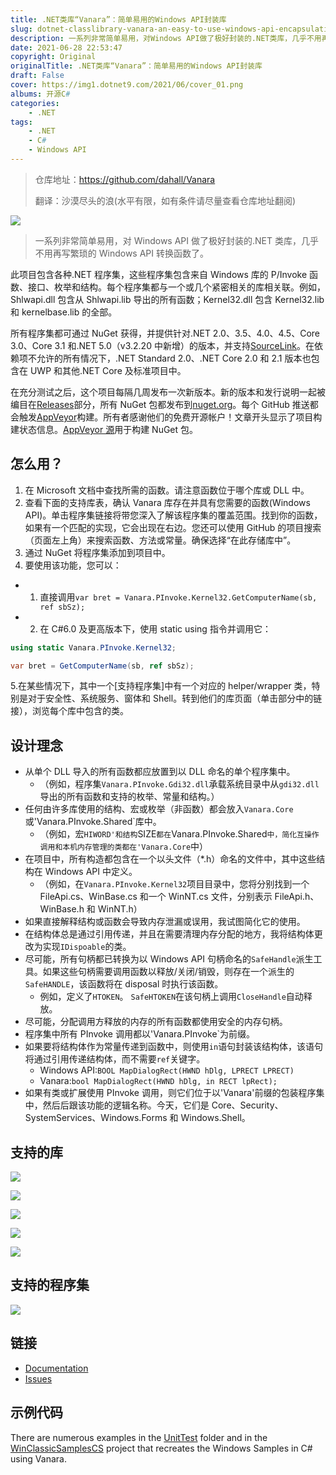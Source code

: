 ```yaml
---
title: .NET类库“Vanara”：简单易用的Windows API封装库
slug: dotnet-classlibrary-vanara-an-easy-to-use-windows-api-encapsulation-library
description: 一系列非常简单易用，对Windows API做了极好封装的.NET类库，几乎不用再写繁琐的Windows API转换函数了。
date: 2021-06-28 22:53:47
copyright: Original
originalTitle: .NET类库“Vanara”：简单易用的Windows API封装库
draft: False
cover: https://img1.dotnet9.com/2021/06/cover_01.png
albums: 开源C#
categories: 
    - .NET
tags: 
    - .NET
    - C#
    - Windows API
---
```


> 仓库地址：https://github.com/dahall/Vanara
>
> 翻译：沙漠尽头的浪(水平有限，如有条件请尽量查看仓库地址翻阅)

![](https://img1.dotnet9.com/2021/06/0101.png)

> 一系列非常简单易用，对 Windows API 做了极好封装的.NET 类库，几乎不用再写繁琐的 Windows API 转换函数了。

此项目包含各种.NET 程序集，这些程序集包含来自 Windows 库的 P/Invoke 函数、接口、枚举和结构。每个程序集都与一个或几个紧密相关的库相关联。例如，Shlwapi.dll 包含从 Shlwapi.lib 导出的所有函数；Kernel32.dll 包含 Kernel32.lib 和 kernelbase.lib 的全部。

所有程序集都可通过 NuGet 获得，并提供针对.NET 2.0、3.5、4.0、4.5、Core 3.0、Core 3.1 和.NET 5.0（v3.2.20 中新增）的版本，并支持[SourceLink](https://docs.microsoft.com/en-us/dotnet/standard/library-guidance/sourcelink)。在依赖项不允许的所有情况下，.NET Standard 2.0、.NET Core 2.0 和 2.1 版本也包含在 UWP 和其他.NET Core 及标准项目中。

在充分测试之后，这个项目每隔几周发布一次新版本。新的版本和发行说明一起被编目在[Releases](https://github.com/dahall/Vanara/releases)部分，所有 NuGet 包都发布到[nuget.org](https://www.nuget.org/packages?q=dahall+Vanara)。每个 GitHub 推送都会触发[AppVeyor](https://ci.appveyor.com/project/dahall/vanara)构建。所有者感谢他们的免费开源帐户！文章开头显示了项目构建状态信息。[AppVeyor 源](https://ci.appveyor.com/nuget/vanara-prerelease)用于构建 NuGet 包。

## 怎么用？

1. 在 Microsoft 文档中查找所需的函数。请注意函数位于哪个库或 DLL 中。
2. 查看下面的支持库表，确认 Vanara 库存在并具有您需要的函数(Windows API)。单击程序集链接将带您深入了解该程序集的覆盖范围。找到你的函数，如果有一个匹配的实现，它会出现在右边。您还可以使用 GitHub 的项目搜索（页面左上角）来搜索函数、方法或常量。确保选择“在此存储库中”。
3. 通过 NuGet 将程序集添加到项目中。
4. 要使用该功能，您可以：

- 1. 直接调用`var bret = Vanara.PInvoke.Kernel32.GetComputerName(sb, ref sbSz);`
- 2. 在 C#6.0 及更高版本下，使用 static using 指令并调用它：

```C#
using static Vanara.PInvoke.Kernel32;

var bret = GetComputerName(sb, ref sbSz);
```

5.在某些情况下，其中一个[支持程序集]中有一个对应的 helper/wrapper 类，特别是对于安全性、系统服务、窗体和 Shell。转到他们的库页面（单击部分中的链接），浏览每个库中包含的类。

## 设计理念

- 从单个 DLL 导入的所有函数都应放置到以 DLL 命名的单个程序集中。
  - （例如，程序集`Vanara.PInvoke.Gdi32.dll`承载系统目录中从`gdi32.dll`导出的所有函数和支持的枚举、常量和结构。）
- 任何由许多库使用的结构、宏或枚举（非函数）都会放入`Vanara.Core`或'Vanara.PInvoke.Shared`库中。
  - （例如，宏`HIWORD'和结构`SIZE`都在`Vanara.PInvoke.Shared`中，简化互操作调用和本机内存管理的类都在'Vanara.Core`中）
- 在项目中，所有构造都包含在一个以头文件（\*.h）命名的文件中，其中这些结构在 Windows API 中定义。
  - （例如，在`Vanara.PInvoke.Kernel32`项目目录中，您将分别找到一个 FileApi.cs、WinBase.cs 和一个 WinNT.cs 文件，分别表示 FileApi.h、WinBase.h 和 WinNT.h）
- 如果直接解释结构或函数会导致内存泄漏或误用，我试图简化它的使用。
- 在结构体总是通过引用传递，并且在需要清理内存分配的地方，我将结构体更改为实现`IDispoable`的类。
- 尽可能，所有句柄都已转换为以 Windows API 句柄命名的`SafeHandle`派生工具。如果这些句柄需要调用函数以释放/关闭/销毁，则存在一个派生的`SafeHANDLE`，该函数将在 disposal 时执行该函数。
  - 例如，定义了`HTOKEN`。 `SafeHTOKEN`在该句柄上调用`CloseHandle`自动释放。
- 尽可能，分配调用方释放的内存的所有函数都使用安全的内存句柄。
- 程序集中所有 PInvoke 调用都以'Vanara.PInvoke`为前缀。
- 如果要将结构体作为常量传递到函数中，则使用`in`语句封装该结构体，该语句将通过引用传递结构体，而不需要`ref`关键字。
  - Windows API:`BOOL MapDialogRect(HWND hDlg, LPRECT LPRECT)`
  - Vanara:`bool MapDialogRect(HWND hDlg, in RECT lpRect);`
- 如果有类或扩展使用 PInvoke 调用，则它们位于以'Vanara'前缀的包装程序集中，然后后跟该功能的逻辑名称。今天，它们是 Core、Security、SystemServices、Windows.Forms 和 Windows.Shell。

## 支持的库

![](https://img1.dotnet9.com/2021/06/0102.png)

![](https://img1.dotnet9.com/2021/06/0103.png)

![](https://img1.dotnet9.com/2021/06/0104.png)

![](https://img1.dotnet9.com/2021/06/0105.png)

![](https://img1.dotnet9.com/2021/06/0106.png)

## 支持的程序集

![](https://img1.dotnet9.com/2021/06/0107.png)

## 链接

- [Documentation](https://github.com/dahall/Vanara/wiki)
- [Issues](https://github.com/dahall/Vanara/issues)

## 示例代码

There are numerous examples in the [UnitTest](https://github.com/dahall/Vanara/tree/master/UnitTests) folder and in the [WinClassicSamplesCS](https://github.com/dahall/WinClassicSamplesCS) project that recreates the Windows Samples in C# using Vanara.
